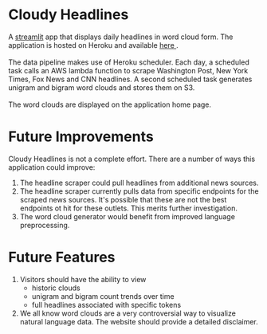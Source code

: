 # Cloudy Headlines

A <a href="https://streamlit.io/"> streamlit</a> app that displays daily headlines in word cloud form. The application is hosted on Heroku and available <a href="https://nameless-hamlet-76344.herokuapp.com/">here </a>.<br><br>
The data pipeline makes use of Heroku scheduler. Each day, a scheduled task calls an AWS lambda function to scrape Washington Post, New York Times, Fox News and CNN headlines. A second scheduled task generates unigram and bigram word clouds and stores them on S3.<br><br>
The word clouds are displayed on the application home page. 

# Future Improvements

Cloudy Headlines is not a complete effort. There are a number of ways this application could improve:
1. The headline scraper could pull headlines from additional news sources.
2. The headline scraper currently pulls data from specific endpoints for the scraped news sources. It's possible that these are not the best endpoints ot hit for these outlets. This merits further investigation.
3. The word cloud generator would benefit from improved language preprocessing.

# Future Features

1. Visitors should have the ability to view 
	- historic clouds
	- unigram and bigram count trends over time
	- full headlines associated with specific tokens
2. We all know word clouds are a very controversial way to visualize natural language data. The website should provide a detailed disclaimer.

